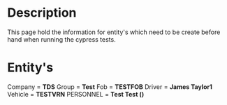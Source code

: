 # Description

This page hold the information for entity's which need to be create before hand when running the cypress tests.

# Entity's

Company = **TDS**
Group = **Test**
Fob = **TESTFOB**
Driver = **James Taylor1**
Vehicle = **TESTVRN**
PERSONNEL = **Test Test ()** 